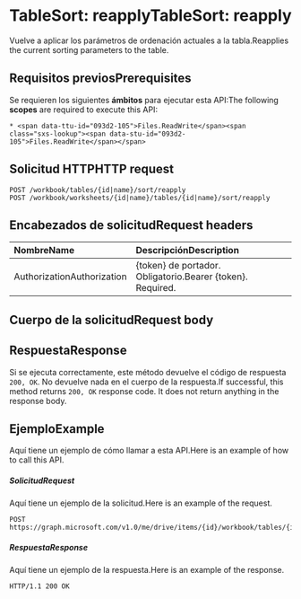 # <a name="tablesort-reapply"></a><span data-ttu-id="093d2-101">TableSort: reapply</span><span class="sxs-lookup"><span data-stu-id="093d2-101">TableSort: reapply</span></span>

<span data-ttu-id="093d2-102">Vuelve a aplicar los parámetros de ordenación actuales a la tabla.</span><span class="sxs-lookup"><span data-stu-id="093d2-102">Reapplies the current sorting parameters to the table.</span></span>
## <a name="prerequisites"></a><span data-ttu-id="093d2-103">Requisitos previos</span><span class="sxs-lookup"><span data-stu-id="093d2-103">Prerequisites</span></span>
<span data-ttu-id="093d2-104">Se requieren los siguientes **ámbitos** para ejecutar esta API:</span><span class="sxs-lookup"><span data-stu-id="093d2-104">The following **scopes** are required to execute this API:</span></span> 

    * <span data-ttu-id="093d2-105">Files.ReadWrite</span><span class="sxs-lookup"><span data-stu-id="093d2-105">Files.ReadWrite</span></span>

## <a name="http-request"></a><span data-ttu-id="093d2-106">Solicitud HTTP</span><span class="sxs-lookup"><span data-stu-id="093d2-106">HTTP request</span></span>
<!-- { "blockType": "ignored" } -->
```http
POST /workbook/tables/{id|name}/sort/reapply
POST /workbook/worksheets/{id|name}/tables/{id|name}/sort/reapply

```
## <a name="request-headers"></a><span data-ttu-id="093d2-107">Encabezados de solicitud</span><span class="sxs-lookup"><span data-stu-id="093d2-107">Request headers</span></span>
| <span data-ttu-id="093d2-108">Nombre</span><span class="sxs-lookup"><span data-stu-id="093d2-108">Name</span></span>       | <span data-ttu-id="093d2-109">Descripción</span><span class="sxs-lookup"><span data-stu-id="093d2-109">Description</span></span>|
|:---------------|:----------|
| <span data-ttu-id="093d2-110">Authorization</span><span class="sxs-lookup"><span data-stu-id="093d2-110">Authorization</span></span>  | <span data-ttu-id="093d2-p101">{token} de portador. Obligatorio.</span><span class="sxs-lookup"><span data-stu-id="093d2-p101">Bearer {token}. Required.</span></span> |


## <a name="request-body"></a><span data-ttu-id="093d2-113">Cuerpo de la solicitud</span><span class="sxs-lookup"><span data-stu-id="093d2-113">Request body</span></span>

## <a name="response"></a><span data-ttu-id="093d2-114">Respuesta</span><span class="sxs-lookup"><span data-stu-id="093d2-114">Response</span></span>

<span data-ttu-id="093d2-p102">Si se ejecuta correctamente, este método devuelve el código de respuesta `200, OK`. No devuelve nada en el cuerpo de la respuesta.</span><span class="sxs-lookup"><span data-stu-id="093d2-p102">If successful, this method returns `200, OK` response code. It does not return anything in the response body.</span></span>

## <a name="example"></a><span data-ttu-id="093d2-117">Ejemplo</span><span class="sxs-lookup"><span data-stu-id="093d2-117">Example</span></span>
<span data-ttu-id="093d2-118">Aquí tiene un ejemplo de cómo llamar a esta API.</span><span class="sxs-lookup"><span data-stu-id="093d2-118">Here is an example of how to call this API.</span></span>
##### <a name="request"></a><span data-ttu-id="093d2-119">Solicitud</span><span class="sxs-lookup"><span data-stu-id="093d2-119">Request</span></span>
<span data-ttu-id="093d2-120">Aquí tiene un ejemplo de la solicitud.</span><span class="sxs-lookup"><span data-stu-id="093d2-120">Here is an example of the request.</span></span>
<!-- {
  "blockType": "request",
  "name": "tablesort_reapply"
}-->
```http
POST https://graph.microsoft.com/v1.0/me/drive/items/{id}/workbook/tables/{id|name}/sort/reapply
```

##### <a name="response"></a><span data-ttu-id="093d2-121">Respuesta</span><span class="sxs-lookup"><span data-stu-id="093d2-121">Response</span></span>
<span data-ttu-id="093d2-122">Aquí tiene un ejemplo de la respuesta.</span><span class="sxs-lookup"><span data-stu-id="093d2-122">Here is an example of the response.</span></span> 
<!-- {
  "blockType": "response",
  "truncated": true,
  "@odata.type": "microsoft.graph.none"
} -->
```http
HTTP/1.1 200 OK
```

<!-- uuid: 8fcb5dbc-d5aa-4681-8e31-b001d5168d79
2015-10-25 14:57:30 UTC -->
<!-- {
  "type": "#page.annotation",
  "description": "TableSort: reapply",
  "keywords": "",
  "section": "documentation",
  "tocPath": ""
}-->